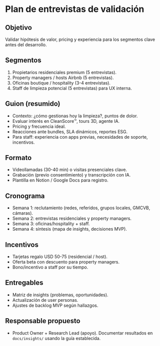 # Plan de entrevistas de validación

## Objetivo
Validar hipótesis de valor, pricing y experiencia para los segmentos clave antes del desarrollo.

## Segmentos
1. Propietarios residenciales premium (5 entrevistas).
2. Property managers / hosts Airbnb (5 entrevistas).
3. Oficinas boutique / hospitality (3-4 entrevistas).
4. Staff de limpieza potencial (5 entrevistas) para UX interna.

## Guion (resumido)
- Contexto: ¿cómo gestionas hoy la limpieza?, puntos de dolor.
- Evaluar interés en CleanScore™, tours 3D, agente IA.
- Pricing y frecuencia ideal.
- Reacciones ante bundles, SLA dinámicos, reportes ESG.
- Para staff: experiencia con apps previas, necesidades de soporte, incentivos.

## Formato
- Videollamadas (30-40 min) o visitas presenciales clave.
- Grabación (previo consentimiento) y transcripción con IA.
- Plantilla en Notion / Google Docs para registro.

## Cronograma
- Semana 1: reclutamiento (redes, referidos, grupos locales, GMCVB, cámaras).
- Semana 2: entrevistas residenciales y property managers.
- Semana 3: oficinas/hospitality + staff.
- Semana 4: síntesis (mapa de insights, decisiones MVP).

## Incentivos
- Tarjetas regalo USD 50-75 (residencial / host).
- Oferta beta con descuento para property managers.
- Bono/incentivo a staff por su tiempo.

## Entregables
- Matriz de insights (problemas, oportunidades). 
- Actualización de user personas.
- Ajustes de backlog MVP según hallazgos.

## Responsable propuesto
- Product Owner + Research Lead (apoyo). Documentar resultados en `docs/insights/` usando la guía establecida.

